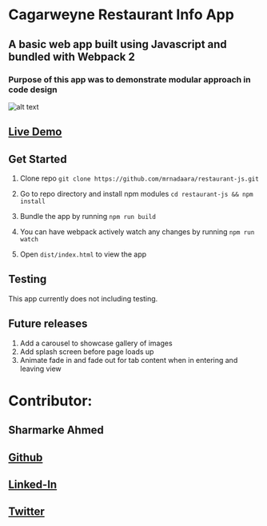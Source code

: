 # Cagarweyne Restaurant Info App

## A basic web app built using Javascript and bundled with Webpack 2

### Purpose of this app was to demonstrate modular approach in code design

![alt text](./docs/demo.gif)

## [Live Demo](https://mrnadaara.github.io/restaurant-js/)

## Get Started

1. Clone repo ``` git clone https://github.com/mrnadaara/restaurant-js.git ```

2. Go to repo directory and install npm modules ``` cd restaurant-js && npm install ```

3. Bundle the app by running ``` npm run build ```

4. You can have webpack actively watch any changes by running ``` npm run watch ```

5. Open ``` dist/index.html ``` to view the app

## Testing

This app currently does not including testing. 

## Future releases

1. Add a carousel to showcase gallery of images
2. Add splash screen before page loads up
3. Animate fade in and fade out for tab content when in entering and leaving view

# Contributor:

## Sharmarke Ahmed

## [Github](https://github.com/mrnadaara)  
## [Linked-In](https://www.linkedin.com/in/sharmarke-ahmed/)
## [Twitter](https://twitter.com/mrnadaara)

